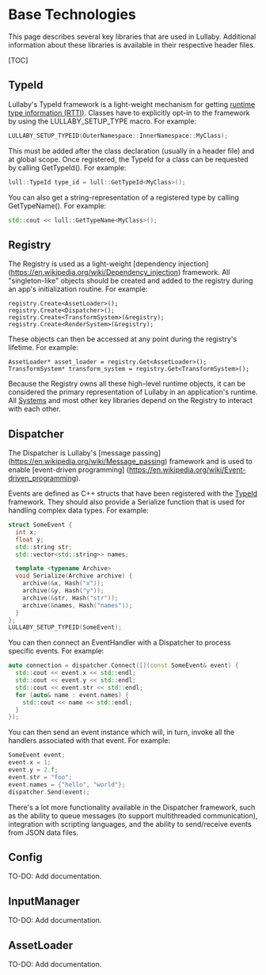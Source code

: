# Base Technologies

This page describes several key libraries that are used in Lullaby.  Additional
information about these libraries is available in their respective header files.

[TOC]

## TypeId

Lullaby's TypeId framework is a light-weight mechanism for getting [runtime type
information (RTTI)](https://en.wikipedia.org/wiki/Run-time_type_information).
Classes have to explicitly opt-in to the framework by using the
LULLABY_SETUP_TYPE macro.  For example:

```c++
LULLABY_SETUP_TYPEID(OuterNamespace::InnerNamespace::MyClass);
```

This must be added after the class declaration (usually in a header file) and
at global scope.  Once registered, the TypeId for a class can be requested by
calling GetTypeId<T>().  For example:

```c++
lull::TypeId type_id = lull::GetTypeId<MyClass>();
```

You can also get a string-representation of a registered type by calling
GetTypeName<T>().  For example:

```c++
std::cout << lull::GetTypeName<MyClass>();
```

## Registry

The Registry is used as a light-weight [dependency injection]
(https://en.wikipedia.org/wiki/Dependency_injection) framework.  All
"singleton-like" objects should be created and added to the registry during an
app's initialization routine.  For example:

```
registry.Create<AssetLoader>();
registry.Create<Dispatcher>();
registry.Create<TransformSystem>(&registry);
registry.Create<RenderSystem>(&registry);
```

These objects can then be accessed at any point during the registry's lifetime.
For example:

```
AssetLoader* asset_loader = registry.Get<AssetLoader>();
TransformSystem* transform_system = registry.Get<TransformSystem>();
```

Because the Registry owns all these high-level runtime objects, it can be
considered the primary representation of Lullaby in an application's runtime.
All [Systems](ecs.md#system) and most other key libraries depend on the Registry
to interact with each other.


## Dispatcher

The Dispatcher is Lullaby's [message passing]
(https://en.wikipedia.org/wiki/Message_passing) framework and is used to enable
[event-driven programming]
(https://en.wikipedia.org/wiki/Event-driven_programming).

Events are defined as C++ structs that have been registered with the
[TypeId](#typeid) framework.  They should also provide a Serialize function that
is used for handling complex data types.  For example:

```c++
struct SomeEvent {
  int x;
  float y;
  std::string str;
  std::vector<std::string>> names;

  template <typename Archive>
  void Serialize(Archive archive) {
    archive(&x, Hash("x"));
    archive(&y, Hash("y"));
    archive(&str, Hash("str"));
    archive(&names, Hash("names"));
  }
};
LULLABY_SETUP_TYPEID(SomeEvent);
```

You can then connect an EventHandler with a Dispatcher to process specific
events. For example:

```c++
auto connection = dispatcher.Connect([](const SomeEvent& event) {
  std::cout << event.x << std::endl;
  std::cout << event.y << std::endl;
  std::cout << event.str << std::endl;
  for (auto& name : event.names) {
    std::cout << name << std::endl;
  }
});
```

You can then send an event instance which will, in turn, invoke all the handlers
associated with that event.  For example:

```c++
SomeEvent event;
event.x = 1;
event.y = 2.f;
event.str = "foo";
event.names = {"hello", "world"};
dispatcher.Send(event);
```

There's a lot more functionality available in the Dispatcher framework, such
as the ability to queue messages (to support multithreaded communication),
integration with scripting languages, and the ability to send/receive events
from JSON data files.


## Config

TO-DO: Add documentation.


## InputManager

TO-DO: Add documentation.


## AssetLoader

TO-DO: Add documentation.
